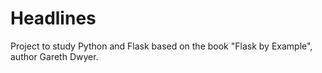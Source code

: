 # Headlines
Project to study Python and Flask based on the book "Flask by Example", author Gareth Dwyer.

